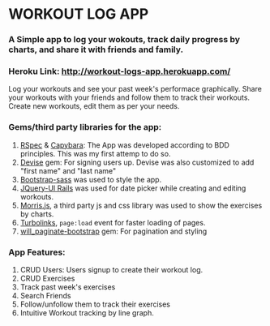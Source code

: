 # WORKOUT LOG APP   
### A Simple app to log your wokouts, track daily progress by charts, and share it with friends and family.   

### Heroku Link: http://workout-logs-app.herokuapp.com/   

Log your workouts and see your past week's performace graphically. Share your workouts
with your friends and follow them to track their workouts. Create new workouts, edit them
as per your needs.   

### Gems/third party libraries for the app:   
1. [RSpec](http://rspec.info/) & [Capybara](https://github.com/jnicklas/capybara): The App was developed according to BDD principles. This was my first attemp to do so.  
2. [Devise](https://github.com/plataformatec/devise) gem: For signing users up. Devise was also customized to add "first name" and "last name"   
3. [Bootstrap-sass](https://github.com/twbs/bootstrap-sass) was used to style the app.  
4. [JQuery-UI Rails](https://github.com/joliss/jquery-ui-rails) was used for date picker while creating and editing workouts.
5. [Morris.js](https://github.com/morrisjs/morris.js), a third party js and css library was used to show the exercises by charts.  
6. [Turbolinks](https://github.com/turbolinks/turbolinks-classic), `page:load` event for faster loading of pages.  
7. [will_paginate-bootstrap](https://github.com/bootstrap-ruby/will_paginate-bootstrap) gem: For pagination and styling 

### App Features:  
1. CRUD Users: Users signup to create their workout log.  
2. CRUD Exercises  
3. Track past week's exercises  
4. Search Friends  
5. Follow/unfollow them to track their exercises  
6. Intuitive Workout tracking by line graph.


